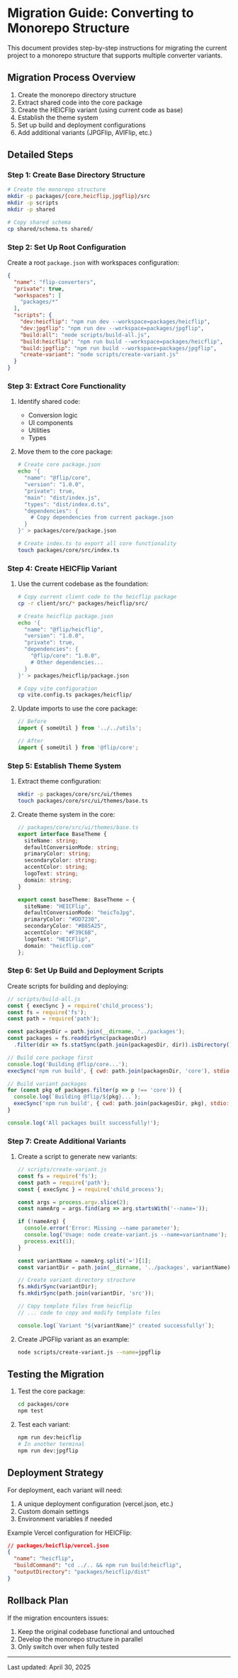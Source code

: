 # Migration Guide: Converting to Monorepo Structure

This document provides step-by-step instructions for migrating the current project to a monorepo structure that supports multiple converter variants.

## Migration Process Overview

1. Create the monorepo directory structure
2. Extract shared code into the core package
3. Create the HEICFlip variant (using current code as base)
4. Establish the theme system
5. Set up build and deployment configurations
6. Add additional variants (JPGFlip, AVIFlip, etc.)

## Detailed Steps

### Step 1: Create Base Directory Structure

```bash
# Create the monorepo structure
mkdir -p packages/{core,heicflip,jpgflip}/src
mkdir -p scripts
mkdir -p shared

# Copy shared schema
cp shared/schema.ts shared/
```

### Step 2: Set Up Root Configuration

Create a root `package.json` with workspaces configuration:

```json
{
  "name": "flip-converters",
  "private": true,
  "workspaces": [
    "packages/*"
  ],
  "scripts": {
    "dev:heicflip": "npm run dev --workspace=packages/heicflip",
    "dev:jpgflip": "npm run dev --workspace=packages/jpgflip",
    "build:all": "node scripts/build-all.js",
    "build:heicflip": "npm run build --workspace=packages/heicflip",
    "build:jpgflip": "npm run build --workspace=packages/jpgflip",
    "create-variant": "node scripts/create-variant.js"
  }
}
```

### Step 3: Extract Core Functionality

1. Identify shared code:
   - Conversion logic
   - UI components
   - Utilities
   - Types

2. Move them to the core package:
   ```bash
   # Create core package.json
   echo '{
     "name": "@flip/core",
     "version": "1.0.0",
     "private": true,
     "main": "dist/index.js",
     "types": "dist/index.d.ts",
     "dependencies": {
       # Copy dependencies from current package.json
     }
   }' > packages/core/package.json
   
   # Create index.ts to export all core functionality
   touch packages/core/src/index.ts
   ```

### Step 4: Create HEICFlip Variant

1. Use the current codebase as the foundation:
   ```bash
   # Copy current client code to the heicflip package
   cp -r client/src/* packages/heicflip/src/
   
   # Create heicflip package.json
   echo '{
     "name": "@flip/heicflip",
     "version": "1.0.0",
     "private": true,
     "dependencies": {
       "@flip/core": "1.0.0",
       # Other dependencies...
     }
   }' > packages/heicflip/package.json
   
   # Copy vite configuration
   cp vite.config.ts packages/heicflip/
   ```

2. Update imports to use the core package:
   ```typescript
   // Before
   import { someUtil } from '../../utils';
   
   // After
   import { someUtil } from '@flip/core';
   ```

### Step 5: Establish Theme System

1. Extract theme configuration:
   ```bash
   mkdir -p packages/core/src/ui/themes
   touch packages/core/src/ui/themes/base.ts
   ```

2. Create theme system in the core:
   ```typescript
   // packages/core/src/ui/themes/base.ts
   export interface BaseTheme {
     siteName: string;
     defaultConversionMode: string;
     primaryColor: string;
     secondaryColor: string;
     accentColor: string;
     logoText: string;
     domain: string;
   }
   
   export const baseTheme: BaseTheme = {
     siteName: "HEICFlip",
     defaultConversionMode: "heicToJpg",
     primaryColor: "#DD7230",
     secondaryColor: "#B85A25",
     accentColor: "#F39C6B",
     logoText: "HEICFlip",
     domain: "heicflip.com"
   };
   ```

### Step 6: Set Up Build and Deployment Scripts

Create scripts for building and deploying:

```javascript
// scripts/build-all.js
const { execSync } = require('child_process');
const fs = require('fs');
const path = require('path');

const packagesDir = path.join(__dirname, '../packages');
const packages = fs.readdirSync(packagesDir)
  .filter(dir => fs.statSync(path.join(packagesDir, dir)).isDirectory());

// Build core package first
console.log('Building @flip/core...');
execSync('npm run build', { cwd: path.join(packagesDir, 'core'), stdio: 'inherit' });

// Build variant packages
for (const pkg of packages.filter(p => p !== 'core')) {
  console.log(`Building @flip/${pkg}...`);
  execSync('npm run build', { cwd: path.join(packagesDir, pkg), stdio: 'inherit' });
}

console.log('All packages built successfully!');
```

### Step 7: Create Additional Variants

1. Create a script to generate new variants:
   ```javascript
   // scripts/create-variant.js
   const fs = require('fs');
   const path = require('path');
   const { execSync } = require('child_process');
   
   const args = process.argv.slice(2);
   const nameArg = args.find(arg => arg.startsWith('--name='));
   
   if (!nameArg) {
     console.error('Error: Missing --name parameter');
     console.log('Usage: node create-variant.js --name=variantname');
     process.exit(1);
   }
   
   const variantName = nameArg.split('=')[1];
   const variantDir = path.join(__dirname, '../packages', variantName);
   
   // Create variant directory structure
   fs.mkdirSync(variantDir);
   fs.mkdirSync(path.join(variantDir, 'src'));
   
   // Copy template files from heicflip
   // ... code to copy and modify template files
   
   console.log(`Variant "${variantName}" created successfully!`);
   ```

2. Create JPGFlip variant as an example:
   ```bash
   node scripts/create-variant.js --name=jpgflip
   ```

## Testing the Migration

1. Test the core package:
   ```bash
   cd packages/core
   npm test
   ```

2. Test each variant:
   ```bash
   npm run dev:heicflip
   # In another terminal
   npm run dev:jpgflip
   ```

## Deployment Strategy

For deployment, each variant will need:

1. A unique deployment configuration (vercel.json, etc.)
2. Custom domain settings
3. Environment variables if needed

Example Vercel configuration for HEICFlip:

```json
// packages/heicflip/vercel.json
{
  "name": "heicflip",
  "buildCommand": "cd ../.. && npm run build:heicflip",
  "outputDirectory": "packages/heicflip/dist"
}
```

## Rollback Plan

If the migration encounters issues:

1. Keep the original codebase functional and untouched
2. Develop the monorepo structure in parallel
3. Only switch over when fully tested

---

Last updated: April 30, 2025